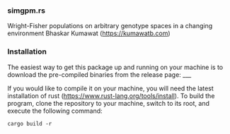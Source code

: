 ### simgpm.rs

Wright-Fisher populations on arbitrary genotype spaces in a changing environment
Bhaskar Kumawat (https://kumawatb.com)

### Installation

The easiest way to get this package up and running on your machine is to download the pre-compiled binaries from the release page: ___

If you would like to compile it on your machine, you will need the latest installation of rust (https://www.rust-lang.org/tools/install). To build the program, clone the repository to your machine, switch to its root, and execute the following command:

```
cargo build -r
```



